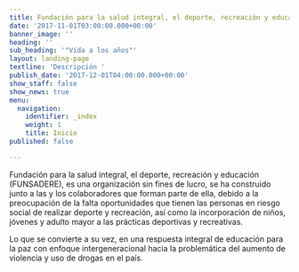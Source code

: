 ```yaml
---
title: Fundación para la salud integral, el deporte, recreación y educación
date: '2017-11-01T03:00:00.000+00:00'
banner_image: ''
heading: ''
sub_heading: '"Vida a los años"'
layout: landing-page
textline: 'Descripción '
publish_date: '2017-12-01T04:00:00.000+00:00'
show_staff: false
show_news: true
menu:
  navigation:
    identifier: _index
    weight: 1
    title: Inicio
published: false

---
```

Fundación para la salud integral, el deporte, recreación y educación (FUNSADERE), es una organización sin fines de lucro, se ha construido junto a las y los colaboradores que forman parte de ella, debido a la preocupación de la falta oportunidades que tienen las personas en riesgo social de realizar deporte y recreación, así como la incorporación de niños, jóvenes y adulto mayor a las prácticas deportivas y recreativas.

Lo que se convierte a su vez, en una respuesta integral de educación para la paz con enfoque intergeneracional hacia la problemática del aumento de violencia y uso de drogas en el país.